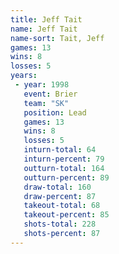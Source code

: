 ```yaml
---
title: Jeff Tait
name: Jeff Tait
name-sort: Tait, Jeff
games: 13
wins: 8
losses: 5
years:
 - year: 1998
   event: Brier
   team: "SK"
   position: Lead
   games: 13
   wins: 8
   losses: 5
   inturn-total: 64
   inturn-percent: 79
   outturn-total: 164
   outturn-percent: 89
   draw-total: 160
   draw-percent: 87
   takeout-total: 68
   takeout-percent: 85
   shots-total: 228
   shots-percent: 87
---
```

